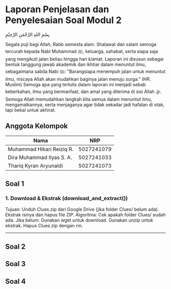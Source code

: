 # Laporan Penjelasan dan Penyelesaian Soal Modul 2

بِسْمِ اللهِ الرَّحْمٰنِ الرَّحِيْمِ

Segala puji bagi Allah, Rabb semesta alam. Shalawat dan salam semoga tercurah kepada Nabi Muhammad ﷺ, keluarga, sahabat, serta siapa saja yang mengikuti jalan beliau hingga hari kiamat.
Laporan ini disusun sebagai bentuk tanggung jawab akademik dan ikhtiar dalam menuntut ilmu, sebagaimana sabda Nabi ﷺ:
"Barangsiapa menempuh jalan untuk menuntut ilmu, niscaya Allah akan mudahkan baginya jalan menuju surga."
(HR. Muslim)
Semoga apa yang tertulis dalam laporan ini menjadi sebab keberkahan, ilmu yang bermanfaat, dan amal yang diterima di sisi Allah ﷻ.
Semoga Allah memudahkan langkah kita semua dalam menuntut ilmu, mengamalkannya, serta menjaganya agar tidak sekadar jadi hafalan di otak, tapi bekal untuk akhirat.

## Anggota Kelompok
| Nama                      | NRP        |
|---------------------------|------------|
|Muhammad Hikari Reiziq R.  | 5027241079 |
|Dira Muhammad Ilyas S. A.  | 5027241033 |
|Thariq Kyran Aryunaldi     | 5027241073 |

## Soal 1
### 1. Download & Ekstrak (download_and_extract())
Tujuan:
Unduh Clues.zip dari Google Drive (jika folder Clues/ belum ada).
Ekstrak isinya dan hapus file ZIP.
Algoritma:
Cek apakah folder Clues/ sudah ada.
Jika belum:
Gunakan wget untuk download.
Gunakan unzip untuk ekstrak.
Hapus Clues.zip dengan rm.



---

## Soal 2


## Soal 3


## Soal 4
